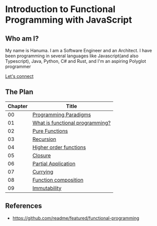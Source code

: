 # Introduction to Functional Programming with JavaScript

## Who am I?

My name is Hanuma. I am a Software Engineer and an Architect. I have been
programming in several languages like Javascript(and also Typescript), Java,
Python, C# and Rust, and I'm an aspiring Polyglot programmer

[Let's connect](hanuma_pedaprolu@epam.com)

## The Plan

| Chapter | Title                                                                    |
| ------- | ------------------------------------------------------------------------ |
| 00      | [Programming Paradigms](./00-programming-paradigms/README.md)            |
| 01      | [What is functional programming?](./01-functional-programming/README.md) |
| 02      | [Pure Functions](./02-pure%20functions/README.md)                        |
| 03      | [Recursion](./03-recursion/README.md)                                    |
| 04      | [Higher order functions](./04-higher-order-functions/README.md)          |
| 05      | [Closure](./05-closure/README.md)                                        |
| 06      | [Partial Application](./06-partial-application/README.md)                |
| 07      | [Currying](./07-currying/README.md)                                      |
| 08      | [Function composition](./08-function-composition/README.md)              |
| 09      | [Immutability](./09-immutability/README.md)                              |

## References

- https://github.com/readme/featured/functional-programming
